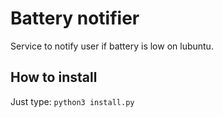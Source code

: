 Battery notifier
================

Service to notify user if battery is low on lubuntu.

How to install
--------------

Just type:
`python3 install.py`
